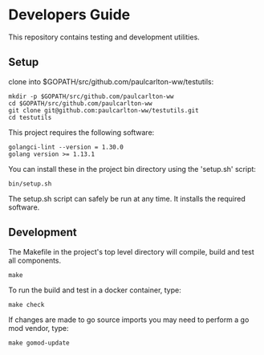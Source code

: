 # Developers Guide

This repository contains testing and development utilities.

## Setup

clone into $GOPATH/src/github.com/paulcarlton-ww/testutils:

    mkdir -p $GOPATH/src/github.com/paulcarlton-ww
    cd $GOPATH/src/github.com/paulcarlton-ww
    git clone git@github.com:paulcarlton-ww/testutils.git
    cd testutils

This project requires the following software:

    golangci-lint --version = 1.30.0
    golang version >= 1.13.1

You can install these in the project bin directory using the 'setup.sh' script:

    bin/setup.sh

The setup.sh script can safely be run at any time. It installs the required software.

## Development

The Makefile in the project's top level directory will compile, build and test all components.

    make

To run the build and test in a docker container, type:

    make check

If changes are made to go source imports you may need to perform a go mod vendor, type:

    make gomod-update


